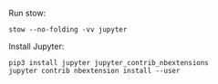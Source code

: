 Run stow:

```
stow --no-folding -vv jupyter
```

Install Jupyter:

```
pip3 install jupyter jupyter_contrib_nbextensions
jupyter contrib nbextension install --user
```
